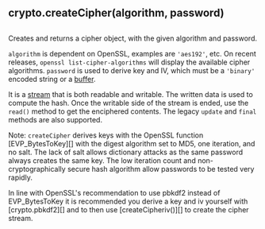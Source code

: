 ## crypto.createCipher(algorithm, password)

## 

Creates and returns a cipher object, with the given algorithm and
password.

`algorithm` is dependent on OpenSSL, examples are `'aes192'`, etc. On
recent releases, `openssl list-cipher-algorithms` will display the
available cipher algorithms. `password` is used to derive key and IV,
which must be a `'binary'` encoded string or a [buffer][0].

It is a [stream][1] that is both readable and writable. The
written data is used to compute the hash. Once the writable side of
the stream is ended, use the `read()` method to get the enciphered
contents. The legacy `update` and `final` methods are also supported.

Note: `createCipher` derives keys with the OpenSSL function \[EVP\_BytesToKey\]\[\]
with the digest algorithm set to MD5, one iteration, and no salt. The lack of
salt allows dictionary attacks as the same password always creates the same key.
The low iteration count and non-cryptographically secure hash algorithm allow
passwords to be tested very rapidly.

In line with OpenSSL's recommendation to use pbkdf2 instead of EVP\_BytesToKey it
is recommended you derive a key and iv yourself with \[crypto.pbkdf2\]\[\] and to
then use \[createCipheriv()\]\[\] to create the cipher stream.


[0]: buffer.html
[1]: stream.html